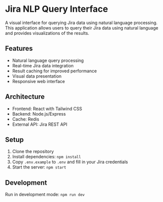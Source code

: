 # Jira NLP Query Interface

A visual interface for querying Jira data using natural language processing. This application allows users to query their Jira data using natural language and provides visualizations of the results.

## Features

- Natural language query processing
- Real-time Jira data integration
- Result caching for improved performance
- Visual data presentation
- Responsive web interface

## Architecture

- Frontend: React with Tailwind CSS
- Backend: Node.js/Express
- Cache: Redis
- External API: Jira REST API

## Setup

1. Clone the repository
2. Install dependencies: `npm install`
3. Copy `.env.example` to `.env` and fill in your Jira credentials
4. Start the server: `npm start`

## Development

Run in development mode: `npm run dev`